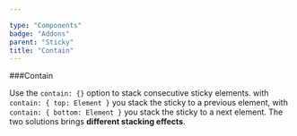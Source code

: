 ```yaml
---

type: "Components"
badge: "Addons"
parent: "Sticky"
title: "Contain"
---
```


###Contain

Use the `contain: {}` option to stack consecutive sticky elements. with `contain: { top: Element }` you stack the sticky to a previous element, with `contain: { bottom: Element }` you stack the sticky to a next element. The two solutions brings **different stacking effects**.

<demo>
  <div class="gatsby_demo_item" data-iframe="iframe/demos/sticky/contain-top">
  </div>
  <div class="gatsby_demo_item" data-iframe="iframe/demos/sticky/contain-bottom">
  </div>
</demo>
